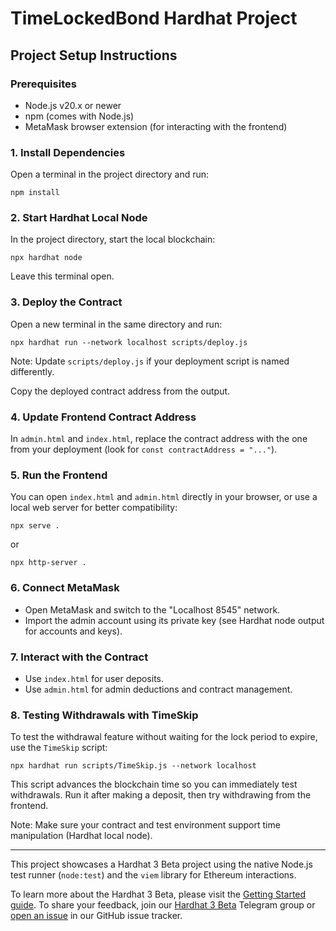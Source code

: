 
# TimeLockedBond Hardhat Project

## Project Setup Instructions

### Prerequisites

- Node.js v20.x or newer
- npm (comes with Node.js)
- MetaMask browser extension (for interacting with the frontend)

### 1. Install Dependencies

Open a terminal in the project directory and run:

```
npm install
```

### 2. Start Hardhat Local Node

In the project directory, start the local blockchain:

```
npx hardhat node
```
Leave this terminal open.

### 3. Deploy the Contract

Open a new terminal in the same directory and run:

```
npx hardhat run --network localhost scripts/deploy.js
```
Note: Update `scripts/deploy.js` if your deployment script is named differently.

Copy the deployed contract address from the output.

### 4. Update Frontend Contract Address

In `admin.html` and `index.html`, replace the contract address with the one from your deployment (look for `const contractAddress = "..."`).

### 5. Run the Frontend

You can open `index.html` and `admin.html` directly in your browser, or use a local web server for better compatibility:

```
npx serve .
```
or

```
npx http-server .
```

### 6. Connect MetaMask

- Open MetaMask and switch to the "Localhost 8545" network.
- Import the admin account using its private key (see Hardhat node output for accounts and keys).


### 7. Interact with the Contract

- Use `index.html` for user deposits.
- Use `admin.html` for admin deductions and contract management.

### 8. Testing Withdrawals with TimeSkip

To test the withdrawal feature without waiting for the lock period to expire, use the `TimeSkip` script:

```
npx hardhat run scripts/TimeSkip.js --network localhost
```

This script advances the blockchain time so you can immediately test withdrawals. Run it after making a deposit, then try withdrawing from the frontend.

Note: Make sure your contract and test environment support time manipulation (Hardhat local node).

---

This project showcases a Hardhat 3 Beta project using the native Node.js test runner (`node:test`) and the `viem` library for Ethereum interactions.

To learn more about the Hardhat 3 Beta, please visit the [Getting Started guide](https://hardhat.org/docs/getting-started#getting-started-with-hardhat-3). To share your feedback, join our [Hardhat 3 Beta](https://hardhat.org/hardhat3-beta-telegram-group) Telegram group or [open an issue](https://github.com/NomicFoundation/hardhat/issues/new) in our GitHub issue tracker.


